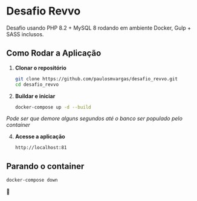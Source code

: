 # Desafio Revvo

Desafio usando PHP 8.2 + MySQL 8 rodando em ambiente Docker, Gulp + SASS inclusos.

## Como Rodar a Aplicação

1. **Clonar o repositório**

   ```sh
   git clone https://github.com/paulosmvargas/desafio_revvo.git
   cd desafio_revvo
   ```

2. **Buildar e iniciar**

   ```sh
   docker-compose up -d --build
   ```
*Pode ser que demore alguns segundos até o banco ser populado pelo container*
   
4. **Acesse a aplicação**
   
   ```
   http://localhost:81
   ```

## Parando o container

```sh
docker-compose down
```

🚀

